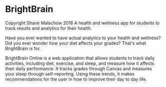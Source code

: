 # BrightBrain
Copyright Shane Malachow 2016
A health and wellness app for students to track results and analytics for their health.

Have you ever wanted to have actual analytics to your health and wellness? Did you ever wonder how your diet affects your grades? That's what BrightBrain is for.

BrightBrain Online is a web application that allows students to track daily activities, including diet, exercise, and sleep, and measure how it affects their daily performance. It tracks grades through Canvas and measures your sleep through self-reporting. Using these trends, it makes recommendations for the user in how to improve their day to day life.
